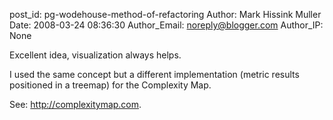 post_id: pg-wodehouse-method-of-refactoring
Author: Mark Hissink Muller
Date: 2008-03-24 08:36:30
Author_Email: noreply@blogger.com
Author_IP: None

Excellent idea, visualization always helps.

I used the same concept but a different implementation (metric results
positioned in a treemap) for the Complexity Map.

See: http://complexitymap.com.
